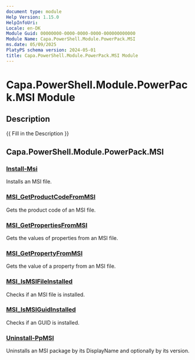 ```yaml
---
document type: module
Help Version: 1.15.0
HelpInfoUri: 
Locale: en-DK
Module Guid: 00000000-0000-0000-0000-000000000000
Module Name: Capa.PowerShell.Module.PowerPack.MSI
ms.date: 05/09/2025
PlatyPS schema version: 2024-05-01
title: Capa.PowerShell.Module.PowerPack.MSI Module
---
```


# Capa.PowerShell.Module.PowerPack.MSI Module

## Description

{{ Fill in the Description }}

## Capa.PowerShell.Module.PowerPack.MSI

### [Install-Msi](Install-Msi.md)

Installs an MSI file.

### [MSI_GetProductCodeFromMSI](MSI_GetProductCodeFromMSI.md)

Gets the product code of an MSI file.

### [MSI_GetPropertiesFromMSI](MSI_GetPropertiesFromMSI.md)

Gets the values of properties from an MSI file.

### [MSI_GetPropertyFromMSI](MSI_GetPropertyFromMSI.md)

Gets the value of a property from an MSI file.

### [MSI_IsMSIFileInstalled](MSI_IsMSIFileInstalled.md)

Checks if an MSI file is installed.

### [MSI_IsMSIGuidInstalled](MSI_IsMSIGuidInstalled.md)

Checks if an GUID is installed.

### [Uninstall-PpMSI](Uninstall-PpMSI.md)

Uninstalls an MSI package by its DisplayName and optionally by its version.

